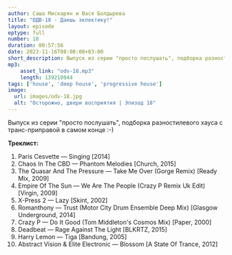 ```yaml
---
author: Саша Мискарян и Вася Болдырева
title: "ОДВ-18 · Даешь эклектику!"
layout: episode
eptype: full
number: 18
duration: 00:57:56
date: 2023-11-16T08:00:00+03:00
short_description: Выпуск из серии "просто послушать", подборка разностилевого хауса с транс-приправой в самом конце :-)  
mp3:
    asset_link: "odv-18.mp3"
    length: 139210944
tags: ['house', 'deep house', 'progressive house']
image: 
  url: images/odv-18.jpg
  alt: "Осторожно, двери восприятия | Эпизод 18"
---
```

Выпуск из серии "просто послушать", подборка разностилевого хауса с транс-приправой в самом конце :-)  

<!--more-->

**Треклист:**
1. Paris Cesvette — Singing [2014]
1. Chaos In The CBD — Phantom Melodies [Church, 2015]
1. The Quasar And The Pressure — Take Me Over (Gorge Remix) [Ready Mix, 2009]
1. Empire Of The Sun — We Are The People (Crazy P Remix Uk Edit) [Virgin, 2009]
1. X-Press 2 — Lazy [Skint, 2002]
1. Romanthony — Trust (Motor City Drum Ensemble Deep Mix) [Glasgow Underground, 2014]
1. Crazy P — Do It Good (Tom Middleton's Cosmos Mix) [Paper, 2000]
1. Deadbeat — Rage Against The Light [BLKRTZ, 2015]
1. Harry Lemon — Tiga [Bandung, 2005]
1. Abstract Vision & Elite Electronic — Blossom [A State Of Trance, 2012]

